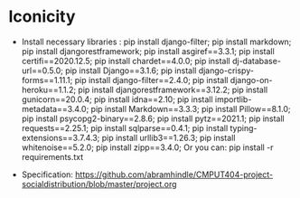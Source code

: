# Iconicity

* Install necessary libraries :
pip install django-filter; 
pip install markdown; 
pip install djangorestframework;
pip install asgiref==3.3.1;
pip install certifi==2020.12.5;
pip install chardet==4.0.0;
pip install dj-database-url==0.5.0;
pip install Django==3.1.6;
pip install django-crispy-forms==1.11.1;
pip install django-filter==2.4.0;
pip install django-on-heroku==1.1.2;
pip install djangorestframework==3.12.2;
pip install gunicorn==20.0.4;
pip install idna==2.10;
pip install importlib-metadata==3.4.0;
pip install Markdown==3.3.3;
pip install Pillow==8.1.0;
pip install psycopg2-binary==2.8.6;
pip install pytz==2021.1;
pip install requests==2.25.1;
pip install sqlparse==0.4.1;
pip install typing-extensions==3.7.4.3;
pip install urllib3==1.26.3;
pip install whitenoise==5.2.0;
pip install zipp==3.4.0;
Or you can:
pip install -r requirements.txt

* Specification: https://github.com/abramhindle/CMPUT404-project-socialdistribution/blob/master/project.org


